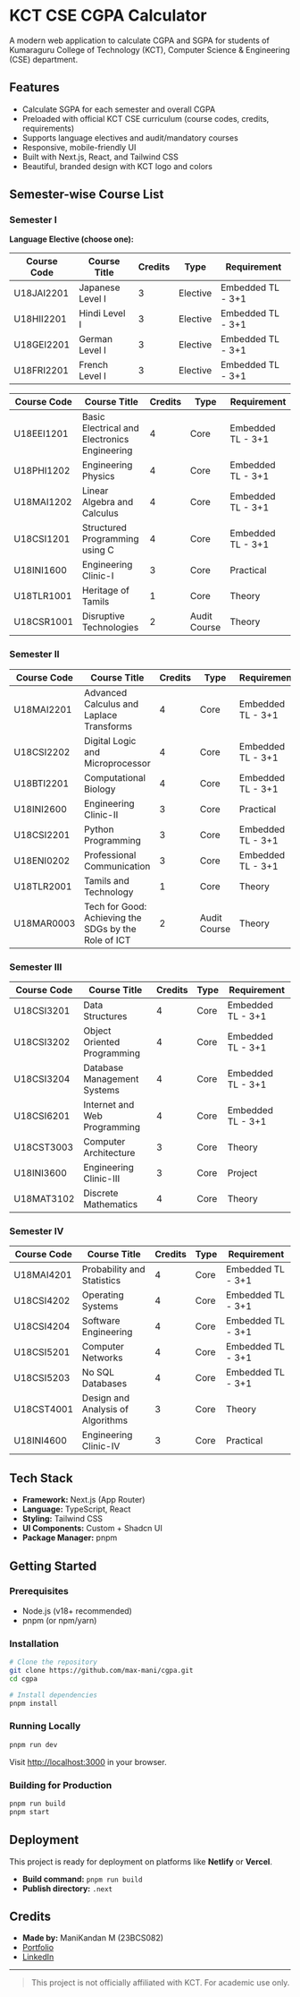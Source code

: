 # KCT CSE CGPA Calculator

A modern web application to calculate CGPA and SGPA for students of Kumaraguru College of Technology (KCT), Computer Science & Engineering (CSE) department.

## Features
- Calculate SGPA for each semester and overall CGPA
- Preloaded with official KCT CSE curriculum (course codes, credits, requirements)
- Supports language electives and audit/mandatory courses
- Responsive, mobile-friendly UI
- Built with Next.js, React, and Tailwind CSS
- Beautiful, branded design with KCT logo and colors

## Semester-wise Course List

### Semester I
**Language Elective (choose one):**

| Course Code   | Course Title         | Credits | Type     | Requirement           |
|--------------|---------------------|---------|----------|----------------------|
| U18JAI2201   | Japanese Level I    | 3       | Elective | Embedded TL - 3+1    |
| U18HII2201   | Hindi Level I       | 3       | Elective | Embedded TL - 3+1    |
| U18GEI2201   | German Level I      | 3       | Elective | Embedded TL - 3+1    |
| U18FRI2201   | French Level I      | 3       | Elective | Embedded TL - 3+1    |

| Course Code   | Course Title                                 | Credits | Type         | Requirement           |
|--------------|----------------------------------------------|---------|--------------|----------------------|
| U18EEI1201   | Basic Electrical and Electronics Engineering  | 4       | Core         | Embedded TL - 3+1    |
| U18PHI1202   | Engineering Physics                          | 4       | Core         | Embedded TL - 3+1    |
| U18MAI1202   | Linear Algebra and Calculus                  | 4       | Core         | Embedded TL - 3+1    |
| U18CSI1201   | Structured Programming using C               | 4       | Core         | Embedded TL - 3+1    |
| U18INI1600   | Engineering Clinic-I                         | 3       | Core         | Practical            |
| U18TLR1001   | Heritage of Tamils                           | 1       | Core         | Theory               |
| U18CSR1001   | Disruptive Technologies                      | 2       | Audit Course | Theory               |

### Semester II
| Course Code   | Course Title                                 | Credits | Type         | Requirement           |
|--------------|----------------------------------------------|---------|--------------|----------------------|
| U18MAI2201   | Advanced Calculus and Laplace Transforms     | 4       | Core         | Embedded TL - 3+1    |
| U18CSI2202   | Digital Logic and Microprocessor             | 4       | Core         | Embedded TL - 3+1    |
| U18BTI2201   | Computational Biology                        | 4       | Core         | Embedded TL - 3+1    |
| U18INI2600   | Engineering Clinic-II                        | 3       | Core         | Practical            |
| U18CSI2201   | Python Programming                           | 3       | Core         | Embedded TL - 3+1    |
| U18ENI0202   | Professional Communication                   | 3       | Core         | Embedded TL - 3+1    |
| U18TLR2001   | Tamils and Technology                        | 1       | Core         | Theory               |
| U18MAR0003   | Tech for Good: Achieving the SDGs by the Role of ICT | 2 | Audit Course | Theory      |

### Semester III
| Course Code   | Course Title                                 | Credits | Type         | Requirement           |
|--------------|----------------------------------------------|---------|--------------|----------------------|
| U18CSI3201   | Data Structures                              | 4       | Core         | Embedded TL - 3+1    |
| U18CSI3202   | Object Oriented Programming                  | 4       | Core         | Embedded TL - 3+1    |
| U18CSI3204   | Database Management Systems                  | 4       | Core         | Embedded TL - 3+1    |
| U18CSI6201   | Internet and Web Programming                 | 4       | Core         | Embedded TL - 3+1    |
| U18CST3003   | Computer Architecture                        | 3       | Core         | Theory               |
| U18INI3600   | Engineering Clinic-III                       | 3       | Core         | Project              |
| U18MAT3102   | Discrete Mathematics                         | 4       | Core         | Theory               |

### Semester IV
| Course Code   | Course Title                                 | Credits | Type         | Requirement           |
|--------------|----------------------------------------------|---------|--------------|----------------------|
| U18MAI4201   | Probability and Statistics                   | 4       | Core         | Embedded TL - 3+1    |
| U18CSI4202   | Operating Systems                            | 4       | Core         | Embedded TL - 3+1    |
| U18CSI4204   | Software Engineering                         | 4       | Core         | Embedded TL - 3+1    |
| U18CSI5201   | Computer Networks                            | 4       | Core         | Embedded TL - 3+1    |
| U18CSI5203   | No SQL Databases                             | 4       | Core         | Embedded TL - 3+1    |
| U18CST4001   | Design and Analysis of Algorithms            | 3       | Core         | Theory               |
| U18INI4600   | Engineering Clinic-IV                        | 3       | Core         | Practical            |

## Tech Stack
- **Framework:** Next.js (App Router)
- **Language:** TypeScript, React
- **Styling:** Tailwind CSS
- **UI Components:** Custom + Shadcn UI
- **Package Manager:** pnpm

## Getting Started

### Prerequisites
- Node.js (v18+ recommended)
- pnpm (or npm/yarn)

### Installation
```bash
# Clone the repository
git clone https://github.com/max-mani/cgpa.git
cd cgpa

# Install dependencies
pnpm install
```

### Running Locally
```bash
pnpm run dev
```
Visit [http://localhost:3000](http://localhost:3000) in your browser.

### Building for Production
```bash
pnpm run build
pnpm start
```

## Deployment
This project is ready for deployment on platforms like **Netlify** or **Vercel**.
- **Build command:** `pnpm run build`
- **Publish directory:** `.next`

## Credits
- **Made by:** ManiKandan M (23BCS082)
- [Portfolio](https://manikandan-m-portfolio.netlify.app/)
- [LinkedIn](https://www.linkedin.com/in/19manikandan-m/)

---

> This project is not officially affiliated with KCT. For academic use only.